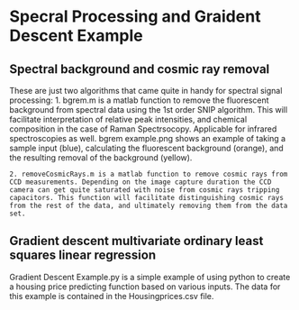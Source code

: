 # Specral Processing and Graident Descent Example

## Spectral background and cosmic ray removal

These are just two algorithms that came quite in handy for spectral signal processing:
    1. bgrem.m is a matlab function to remove the fluorescent background from spectral data using the 1st order SNIP algorithm. This will 
       facilitate interpretation of relative peak intensities, and chemical composition in the case of Raman Spectrsocopy. Applicable for infrared spectroscopies as well. bgrem example.png shows an example of taking a sample input (blue), calculating the fluorescent background (orange), and the resulting removal of the background (yellow).

    2. removeCosmicRays.m is a matlab function to remove cosmic rays from CCD measurements. Depending on the image capture duration the CCD camera can get quite saturated with noise from cosmic rays tripping capacitors. This function will facilitate distinguishing cosmic rays from the rest of the data, and ultimately removing them from the data set.

## Gradient descent multivariate ordinary least squares linear regression
Gradient Descent Example.py is a simple example of using python to create a housing price predicting function 
based on various inputs. The data for this example is contained in the Housingprices.csv file.